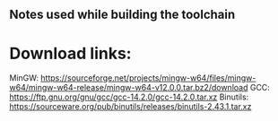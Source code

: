 ## Notes used while building the toolchain

# Download links:

MinGW: https://sourceforge.net/projects/mingw-w64/files/mingw-w64/mingw-w64-release/mingw-w64-v12.0.0.tar.bz2/download
GCC: https://ftp.gnu.org/gnu/gcc/gcc-14.2.0/gcc-14.2.0.tar.xz
Binutils: https://sourceware.org/pub/binutils/releases/binutils-2.43.1.tar.xz
